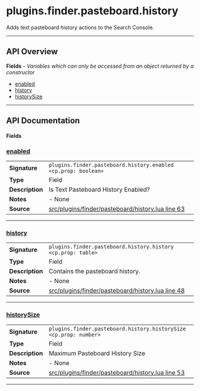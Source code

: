 # plugins.finder.pasteboard.history

Adds text pasteboard history actions to the Search Console.

---

## API Overview
**Fields** - _Variables which can only be accessed from an object returned by a constructor_
 * [enabled](#enabled)
 * [history](#history)
 * [historySize](#historysize)


---

## API Documentation

#### Fields


### [enabled](#enabled)

|                                             |                                                                                     |
| --------------------------------------------|-------------------------------------------------------------------------------------|
| **Signature**                               | `plugins.finder.pasteboard.history.enabled <cp.prop: boolean>`                                                                    |
| **Type**                                    | Field                                                                     |
| **Description**                             | Is Text Pasteboard History Enabled?                                                                     |
| **Notes**                                   | - None |
| **Source**                                  | [src/plugins/finder/pasteboard/history.lua line 63](https://github.com/CommandPost/CommandPost/blob/develop/src/plugins/finder/pasteboard/history.lua#L63) |

---


### [history](#history)

|                                             |                                                                                     |
| --------------------------------------------|-------------------------------------------------------------------------------------|
| **Signature**                               | `plugins.finder.pasteboard.history.history <cp.prop: table>`                                                                    |
| **Type**                                    | Field                                                                     |
| **Description**                             | Contains the pasteboard history.                                                                     |
| **Notes**                                   | - None |
| **Source**                                  | [src/plugins/finder/pasteboard/history.lua line 48](https://github.com/CommandPost/CommandPost/blob/develop/src/plugins/finder/pasteboard/history.lua#L48) |

---


### [historySize](#historysize)

|                                             |                                                                                     |
| --------------------------------------------|-------------------------------------------------------------------------------------|
| **Signature**                               | `plugins.finder.pasteboard.history.historySize <cp.prop: number>`                                                                    |
| **Type**                                    | Field                                                                     |
| **Description**                             | Maximum Pasteboard History Size                                                                     |
| **Notes**                                   | - None |
| **Source**                                  | [src/plugins/finder/pasteboard/history.lua line 53](https://github.com/CommandPost/CommandPost/blob/develop/src/plugins/finder/pasteboard/history.lua#L53) |

---

